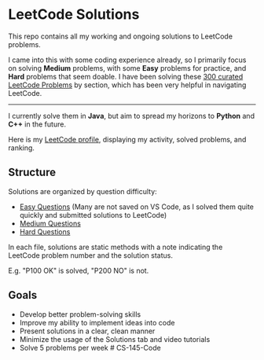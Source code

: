 # LeetCode Solutions

This repo contains all my working and ongoing solutions to LeetCode problems.  


I came into this with some coding experience already, so I primarily focus on solving **Medium** problems, with some **Easy** problems for practice, and **Hard** problems that seem doable. I have been solving these [300 curated LeetCode Problems](https://algomaster.io/practice/dsa-patterns) by section, which has been very helpful in navigating LeetCode.


---------------
I currently solve them in **Java**, but aim to spread my horizons to **Python** and **C++** in the future.

Here is my [LeetCode profile](https://leetcode.com/u/Mutms7/), displaying my activity, solved problems, and ranking.


## Structure
Solutions are organized by question difficulty:
- [Easy Questions](./Leetcode/src/aEasyQuestions.java) (Many are not saved on VS Code, as I solved them quite quickly and submitted solutions to LeetCode)
- [Medium Questions](./Leetcode/src/aMediumQuestions.java)
- [Hard Questions](./Leetcode/src/HardQuestions.java)

In each file, solutions are static methods with a note indicating the LeetCode problem number and the solution status. 

E.g. "P100 OK" is solved, "P200 NO" is not.

## Goals
- Develop better problem-solving skills
- Improve my ability to implement ideas into code
- Present solutions in a clear, clean manner
- Minimize the usage of the Solutions tab and video tutorials
- Solve 5 problems per week
#   C S - 1 4 5 - C o d e  
 